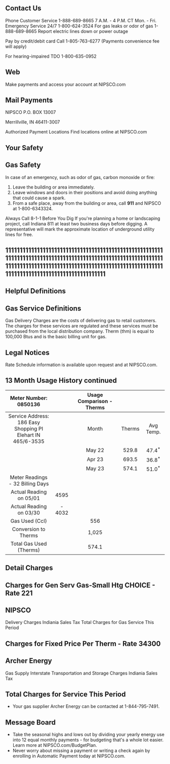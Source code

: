 ## Contact Us

Phone
Customer Service
1-888-689-8665
7 A.M. - 4 P.M. CT Mon. - Fri.
Emergency Service 24/7
1-800-624-3524
For gas leaks or odor of gas
1-888-689-8665
Report electric lines down or power outage

Pay by credit/debit card Call 1-805-763-6277 (Payments convenience fee will apply)

For hearing-impaired TDO
1-800-635-0952

## Web

Make payments and access your account at NIPSCO.com

## Mail Payments

NIPSCO
P.O. BOX 13007

Merrillville, IN 46411-3007

Authorized Payment Locations Find locations online at NIPSCO.com

## Your Safety

## Gas Safety

In case of an emergency, such as odor of gas, carbon monoxide or fire:

1. Leave the building or area immediately.
2. Leave windows and doors in their positions and avoid doing anything that could cause a spark.
3. From a safe place, away from the building or area, call $\mathbf{9 1 1}$ and NIPSCO at 1-800-6343324.

Always Call 8-1-1 Before You Dig
If you're planning a home or landscaping project, call Indiana 811 at least two business days before digging. A representative will mark the approximate location of underground utility lines for free.

## 11111111111111111111111111111111111111111111111111111111111111111111111111111111111111111111111111111111111111111111111111111111111111111111111111111111111111111111111111111111111111111111111111111111

## Helpful Definitions

## Gas Service Definitions

Gas Delivery Charges are the costs of delivering gas to retail customers. The charges for these services are regulated and these services must be purchased from the local distribution company.
Therm (thm) is equal to 100,000 Btus and is the basic billing unit for gas.

## Legal Notices

Rate Schedule information is available upon request and at NIPSCO.com.

## 13 Month Usage History continued

| Meter Number: <br> 0850136 |  | Usage Comparison - Therms |  |  |
| :--: | :--: | :--: | :--: | :--: |
| Service Address: <br> 186 Easy Shopping PI <br> Elehart IN 465/6-3535 |  | Month | Therms | Avg Temp. | Therms Per Day |
|  |  | May 22 | 529.8 | $47.4^{*}$ | 16.6 |
|  |  | Apr 23 | 693.5 | $36.8^{*}$ | 23.9 |
|  |  | May 23 | 574.1 | $51.0^{*}$ | 17.9 |
| Meter Readings - 32 Billing Days |  |  |  |  |  |
| Actual Reading on 05/01 | 4595 |  |  |  |  |
| Actual Reading on 03/30 | - 4032 |  |  |  |  |
| Gas Used (CcI) |  | 556 |  |  |  |
| Conversion to Therms |  | 1,025 |  |  |  |
| Total Gas Used (Therms) |  | 574.1 |  |  |  |

## Detail Charges

## Charges for Gen Serv Gas-Small Htg CHOICE - Rate 221

## NIPSCO

Delivery Charges
Indiania Sales Tax
Total Charges for Gas Service This Period

## Charges for Fixed Price Per Therm - Rate 34300

## Archer Energy

Gas Supply
Interstate Transportation and Storage Charges
Indiania Sales Tax

## Total Charges for Service This Period

- Your gas supplier Archer Energy can be contacted at 1-844-795-7491.


## Message Board

- Take the seasonal highs and lows out by dividing your yearly energy use into 12 equal monthly payments - for budgeting that's a whole lot easier. Learn more at NIPSCO.com/BudgetPlan.
- Never worry about missing a payment or writing a check again by enrolling in Automatic Payment today at NIPSCO.com.
